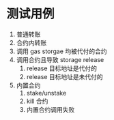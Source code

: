 # 测试用例
1. 普通转账
2. 合约内转账
3. 调用 gas storgae 均被代付的合约
4. 调用合约且导致 storage release
   1. release 目标地址是代付的
   2. release 目标地址是未代付的
5. 内置合约
   1. stake/unstake
   2. kill 合约
   3. 内置合约调用失败